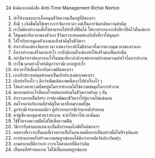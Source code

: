 24 ข้อคิดจากหนังสือ Anti-Time Management
Richie Norton

1. ทำให้งานของเราเกื้อหนุนชีวิตความเป็นอยู่ที่ดีของเรา
2. สิ่งดี ๆ เกิดขึ้นไม่ใช่เพราะการจัดการเวลา แต่เป็นการจัดลำดับความสำคัญ
3. เราไม่ต้องทำงานเพื่อให้สามารถไปทำสิ่งที่ฝันได้ ให้เราทำงานจากสิ่งที่เราฝันไว้ตั้งแต่แรก
4. ให้คุณค่ากับเวลาของตัวเอง ชีวิตเราจะสอดคล้องกับสิ่งที่เราให้คุณค่า
5. ใส่ใจกับการดูแลตัวเองและสิ่งสำคัญในชีวิตเรา
6. ถ้าเรายังคงต้องจัดการเวลา แสดงว่าเรายังไม่มีอำนาจในการควบคุมเวลาของเราเอง
7. ยิ่งเราทำงานเสร็จมากเท่าไร เรายิ่งมีงานที่จะต้องทำให้เสร็จมากขึ้นเท่านั้น
8. อย่าลืมว่าเราต้องการอะไรในขณะที่เรากำลังจะพยายามประสบความสำเร็จในการทำงาน
9. เราใช้เวลาอย่างไรสำคัญกว่าเรามีเวลาอยู่เท่าไร
10. ทำเวลาให้เชื่อมโยงกับความฝันของเรา
11. เอาเป้าประสงค์สุดท้ายมาเป็นเป้าประสงค์แรกของเรา
12. เลิกทำเรื่องโง่ ๆ ดีกว่าเพิ่มผลิตภาพเพื่อเอาไปทำเรื่องโง่ ๆ 
13. ให้แสวงหาความยืดหยุ่นในการทำงานไม่ใช่ความสมดุลในการทำงาน
14. พยายามทำอะไรที่ตอบโจทย์หลายด้านในชีวิตเราพร้อม ๆ กัน
15. ถ้าเราอยากเป็นอิสระ เราต้องพัฒนาชีวิตเราไปสู่ความไม่แน่นอน
16. สนใจจดจ่อกับงานที่สำคัญในเวลาที่เหมาะสมที่สุด
17. ลูกจ้างมีเจ้านายคนเดียว ผู้ประกอบการมีเจ้านายนับร้อยคน
18. หาผู้เชี่ยวชาญมาช่วยเราทำงาน จะทำให้เราได้เวลาคืนมา
19. ใช้ชีวิตจากความฝันไม่ใช่เพื่อความฝัน
20. วิธีการรับค่าตอบแทนจะเป็นสิ่งกำหนดไลฟ์สไตล์ของเรา
21. หนทางที่เราจะเป็นคนที่เราอยากเป็นในอนาคตคือการเป็นอย่างนั้นในปัจจุบันเลย
22. การทำหลายครั้งสร้างความสมบูรณ์แบบได้ดีกว่าการผัดวันประกันพรุ่ง
23. ถามคำถามที่ดีกว่าเก่า เราจะได้คำตอบที่ดีกว่าเดิม
24. เป็นคนที่สร้างผลงาน ไม่ใช่เป็นคนสมบูรณ์แบบ
